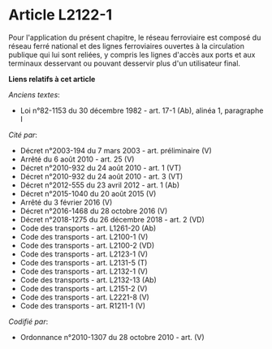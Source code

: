 # Article L2122-1

Pour l'application du présent chapitre, le réseau ferroviaire est composé du réseau ferré national et des lignes ferroviaires
ouvertes à la circulation publique qui lui sont reliées, y compris les lignes d'accès aux ports et aux terminaux desservant
ou pouvant desservir plus d'un utilisateur final.

**Liens relatifs à cet article**

_Anciens textes_:

  - Loi n°82-1153 du 30 décembre 1982 - art. 17-1 (Ab), alinéa 1, paragraphe I

_Cité par_:

  - Décret n°2003-194 du 7 mars 2003 - art. préliminaire (V)
  - Arrêté du 6 août 2010 - art. 25 (V)
  - Décret n°2010-932 du 24 août 2010 - art. 1 (VT)
  - Décret n°2010-932 du 24 août 2010 - art. 3 (VT)
  - Décret n°2012-555 du 23 avril 2012 - art. 1 (Ab)
  - Décret n°2015-1040 du 20 août 2015 (V)
  - Arrêté du 3 février 2016 (V)
  - Décret n°2016-1468 du 28 octobre 2016 (V)
  - Décret n°2018-1275 du 26 décembre 2018 - art. 2 (VD)
  - Code des transports - art. L1261-20 (Ab)
  - Code des transports - art. L2100-1 (V)
  - Code des transports - art. L2100-2 (VD)
  - Code des transports - art. L2123-1 (V)
  - Code des transports - art. L2131-5 (T)
  - Code des transports - art. L2132-1 (V)
  - Code des transports - art. L2132-13 (Ab)
  - Code des transports - art. L2151-2 (V)
  - Code des transports - art. L2221-8 (V)
  - Code des transports - art. R1211-1 (V)

_Codifié par_:

  - Ordonnance n°2010-1307 du 28 octobre 2010 - art. (V)
